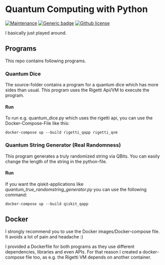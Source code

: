 # Quantum Computing with Python
[![Maintenance](https://img.shields.io/badge/Maintained%3F-no-red.svg)](https://bitbucket.org/lbesson/ansi-colors) 
[![Generic badge](https://img.shields.io/badge/Docker-Compatible-blue.svg)](https://docker.com)
[![Github license](https://github.com/wsdt/QuantumComputing_Python.svg)](https://github.com/wsdt/QuantumComputing_Python/blob/master/LICENSE)

I basically just played around. 

## Programs
This repo contains following programs. 

### Quantum Dice
The source-folder contains a program for a quantum dice which has more sides than usual. 
This program uses the Rigetti Api/VM to execute the program.   

#### Run
To run e.g. quantum_dice.py which uses the rigetti api, you can use the 
Docker-Compose-File like this:
 
`docker-compose up --build rigetti_qapp rigetti_qvm`


### Quantum String Generator (Real Randomness)
This program generates a truly randomized string via QBits. You can easily change the length of the
string in the python-file. 

#### Run
If you want the qiskit-applications like _quantum_true_randomstring_generator.py_ 
you can use the following command: 

`docker-compose up --build qiskit_qapp` 

## Docker
I strongly recommend you to use the Docker images/Docker-compose file. 
It avoids a lot of pain and headache :)

I provided a Dockerfile for both programs as they use different dependencies, libraries and 
even APIs. For that reason I created a docker-compose file too, as e.g. the Rigetti VM depends
on another container. 
